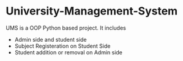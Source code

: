 # University-Management-System
UMS is a OOP Python based project. It includes
  - Admin side and student side
  - Subject Registeration on Student Side
  - Student addition or removal on Admin side
  
